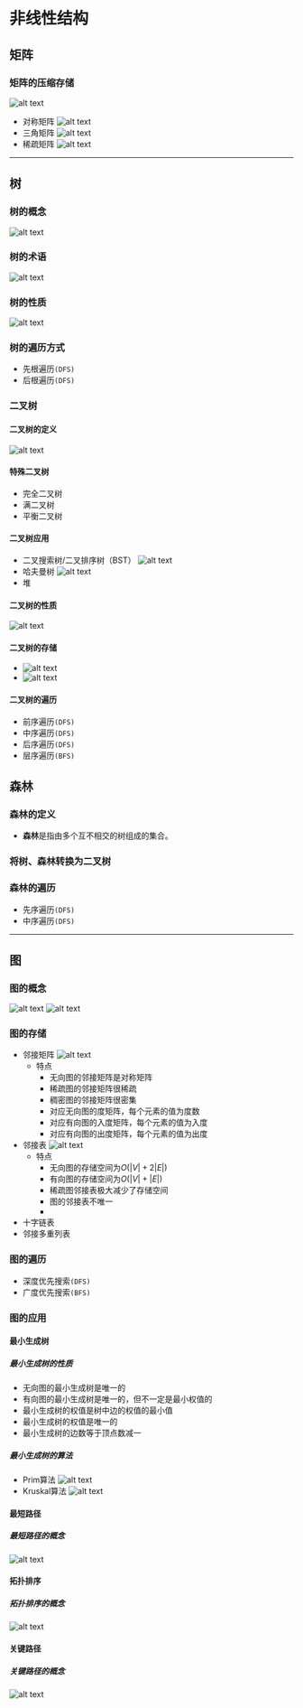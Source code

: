 # 非线性结构

## 矩阵
### 矩阵的压缩存储
![alt text](../资源/矩阵的压缩存储.png)
- 对称矩阵
![alt text](../资源/对称矩阵.png)
- 三角矩阵
![alt text](../资源/三角矩阵.png)
- 稀疏矩阵
![alt text](../资源/稀疏矩阵.png)


---
## 树



### 树的概念
![alt text](../资源/树的概念.png)



### 树的术语
![alt text](../资源/树的术语.png)



### 树的性质
![alt text](../资源/树的性质.png)



### 树的遍历方式
- 先根遍历`(DFS)`
- 后根遍历`(DFS)`



### 二叉树

#### 二叉树的定义

![alt text](../资源/二叉树的定义.png)

#### 特殊二叉树

- 完全二叉树
- 满二叉树
- 平衡二叉树

#### 二叉树应用

- 二叉搜索树/二叉排序树（BST）
  ![alt text](../资源/二叉排序树的定义.png)
- 哈夫曼树
  ![alt text](../资源/哈夫曼树.png)
- 堆
#### 二叉树的性质

![alt text](../资源/二叉树的性质.png)

#### 二叉树的存储

- ![alt text](../资源/二叉树的存储1.png)
- ![alt text](../资源/二叉树的存储2.png)
  
#### 二叉树的遍历

- 前序遍历`(DFS)`
- 中序遍历`(DFS)`
- 后序遍历`(DFS)`
- 层序遍历`(BFS)`








## 森林
### 森林的定义
- **森林**是指由多个互不相交的树组成的集合。
### 将树、森林转换为二叉树

### 森林的遍历
- 先序遍历`(DFS)`
- 中序遍历`(DFS)`
---
## 图
### 图的概念
![alt text](../资源/图的概念.png)
![alt text](../资源/图的概念2.png)
### 图的存储
- 邻接矩阵
  ![alt text](../资源/邻接矩阵.png)
  - 特点
    - 无向图的邻接矩阵是对称矩阵
    - 稀疏图的邻接矩阵很稀疏
    - 稠密图的邻接矩阵很密集
    - 对应无向图的度矩阵，每个元素的值为度数
    - 对应有向图的入度矩阵，每个元素的值为入度
    - 对应有向图的出度矩阵，每个元素的值为出度
- 邻接表
  ![alt text](../资源/邻接表.png)
  - 特点
    - 无向图的存储空间为$O(|V| + 2|E|)$
    - 有向图的存储空间为$O(|V|+|E|)$
    - 稀疏图邻接表极大减少了存储空间
    - 图的邻接表不唯一
    - 
- 十字链表
- 邻接多重列表

### 图的遍历
- 深度优先搜索`(DFS)`
- 广度优先搜索`(BFS)`

### 图的应用

#### 最小生成树
##### 最小生成树的性质
- 无向图的最小生成树是唯一的
- 有向图的最小生成树是唯一的，但不一定是最小权值的
- 最小生成树的权值是树中边的权值的最小值
- 最小生成树的权值是唯一的
- 最小生成树的边数等于顶点数减一
##### 最小生成树的算法
- Prim算法
  ![alt text](../资源/Prim.png)
- Kruskal算法
  ![alt text](../资源/Kruskal.png)
#### 最短路径
##### 最短路径的概念
![alt text](../资源/最短路径.png)

#### 拓扑排序
##### 拓扑排序的概念
![alt text](../资源/拓扑排序.png)
#### 关键路径
##### 关键路径的概念
![alt text](../资源/关键路径.png)